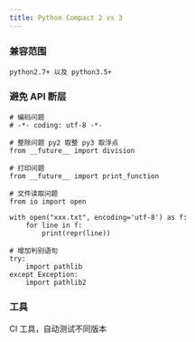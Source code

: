 ```yaml
---
title: Python Compact 2 vs 3
---
```


### 兼容范围

    python2.7+ 以及 python3.5+

### 避免 API 断层

```
# 编码问题
# -*- coding: utf-8 -*-

# 整除问题 py2 取整 py3 取浮点
from __future__ import division

# 打印问题
from __future__ import print_function

# 文件读取问题
from io import open

with open("xxx.txt", encoding='utf-8') as f:
    for line in f:
        print(repr(line))

# 增加判别语句
try:
    import pathlib
except Exception:
    import pathlib2
```

### 工具

CI 工具，自动测试不同版本
